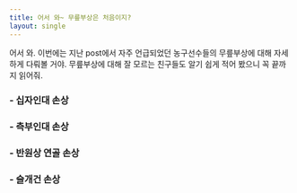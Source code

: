 ```yaml
---
title: 어서 와~ 무릎부상은 처음이지?
layout: single
---
```


어서 와. 이번에는 지난 post에서 자주 언급되었던 농구선수들의 무릎부상에 대해 자세하게 다뤄볼 거야. 무릎부상에 대해 잘 모르는 친구들도 알기 쉽게 적어 봤으니 꼭 끝까지 읽어줘.

### - 십자인대 손상


### - 측부인대 손상


### - 반원상 연골 손상


### - 슬개건 손상
